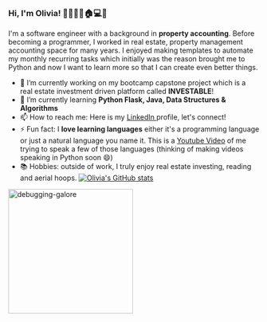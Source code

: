 ### Hi, I'm Olivia! 👋🍀🍉🐵🏠💻🧘

<!--
**olivia-tran/olivia-tran** is a ✨ _special_ ✨ repository because its `README.md` (this file) appears on your GitHub profile.

Here are some ideas to get you started:

- 🔭 I’m currently working on ...
- 🌱 I’m currently learning ...
- 👯 I’m looking to collaborate on ...
- 🤔 I’m looking for help with ...
- 💬 Ask me about ...
- 📫 How to reach me: ...
- 😄 Pronouns: ...
- ⚡ Fun fact: ...
-->


I'm a software engineer with a background in **property accounting**. Before becoming a programmer, I worked in real estate, property management accounting space for many years. I enjoyed making templates to automate my monthly recurring tasks which initially was the reason brought me to Python and now I want to learn more so that I can create even better things. 
- 🔭 I’m currently working on my bootcamp capstone project which is a real estate investment driven platform called **INVESTABLE**!
- 🌱 I’m currently learning **Python Flask, Java, Data Structures & Algorithms**
- 📫 How to reach me: Here is my [LinkedIn ](https://www.linkedin.com/in/oliviatran99/)profile, let's connect!
- ⚡ Fun fact: I **love learning languages** either it's a programming language or just a natural language you name it. This is a [Youtube Video](https://www.youtube.com/watch?v=Dp5WJFkNYEU) of me trying to speak a few of those languages (thinking of making videos speaking in Python soon 😄)
- 📚 Hobbies: outside of work, I truly enjoy real estate investing, reading and aerial hoops.
[![Olivia's GitHub stats](https://github-readme-stats.vercel.app/api?username=olivia-tran)](https://github.com/olivia-tran/github-readme-stats)


<img src="https://wakatime.com/share/@olivia_tran/e29df29a-9e7f-403a-b8b3-5052d514177f.png" alt="debugging-galore" width="250"/>

